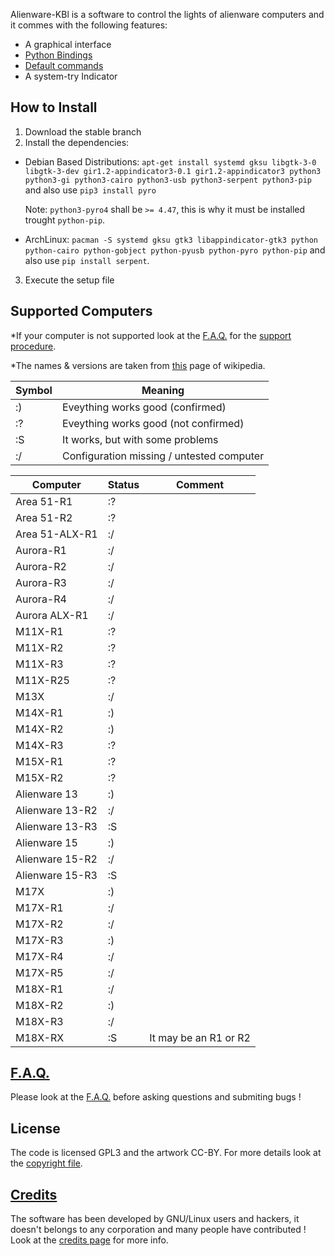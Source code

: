 
Alienware-KBl is a software to control the lights of alienware computers and it commes with the following features:

* A graphical interface
* [Python Bindings](https://github.com/rsm-gh/alienware-kbl/wiki/Python-Bindings)
* [Default commands](https://github.com/rsm-gh/alienware-kbl/wiki/Default-Commands)
* A system-try Indicator

	
## How to Install

1. Download the stable branch
2. Install the dependencies:
 * Debian Based Distributions: `apt-get install systemd gksu libgtk-3-0 libgtk-3-dev gir1.2-appindicator3-0.1 gir1.2-appindicator3 python3 python3-gi python3-cairo python3-usb python3-serpent python3-pip` and also use `pip3 install pyro`
 
    Note: `python3-pyro4` shall be `>= 4.47`, this is why it must be installed trought `python-pip`. 
 
 * ArchLinux: `pacman -S systemd gksu gtk3 libappindicator-gtk3 python python-cairo python-gobject python-pyusb python-pyro python-pip` and also use `pip install serpent`.
 
3. Execute the setup file

## Supported Computers

*If your computer is not supported look at the [F.A.Q.](https://github.com/rsm-gh/alienware-kbl/wiki/F.A.Q.#) for the [support procedure](https://github.com/rsm-gh/alienware-kbl/wiki/F.A.Q.#my-computer-is-not-supported-what-can-i-do).

*The names & versions are taken from [this](https://en.wikipedia.org/wiki/Alienware) page of wikipedia.

|Symbol | Meaning                                  |
|-------|------------------------------------------|
|:)     | Eveything works good (confirmed)         |
|:?     | Eveything works good (not confirmed)     |
|:S     | It works, but with some problems         |
|:/     | Configuration missing / untested computer|

|Computer       |Status  |Comment|
|---------------|--------|-------|
|Area 51-R1     |:?      ||
|Area 51-R2     |:?      ||
|Area 51-ALX-R1 |:/      ||
|Aurora-R1      |:/      ||
|Aurora-R2      |:/      ||
|Aurora-R3      |:/      ||
|Aurora-R4      |:/      ||
|Aurora ALX-R1  |:/      ||
|M11X-R1        |:?      ||
|M11X-R2        |:?      ||
|M11X-R3        |:?      ||
|M11X-R25       |:?      ||
|M13X           |:/      ||
|M14X-R1        |:)      ||
|M14X-R2        |:)      ||
|M14X-R3        |:?      ||
|M15X-R1        |:?      ||
|M15X-R2        |:?      ||
|Alienware 13   |:)      ||
|Alienware 13-R2|:/      ||
|Alienware 13-R3|:S      ||
|Alienware 15   |:)      ||
|Alienware 15-R2|:/      ||
|Alienware 15-R3|:S      ||
|M17X           |:)      ||
|M17X-R1        |:/      ||
|M17X-R2        |:/      ||
|M17X-R3        |:)      ||
|M17X-R4        |:/      ||
|M17X-R5        |:/      ||
|M18X-R1        |:/      ||
|M18X-R2        |:)      ||
|M18X-R3        |:/      ||
|M18X-RX        |:S      |It may be an R1 or R2|

## [F.A.Q.](https://github.com/rsm-gh/alienware-kbl/wiki/F.A.Q.)

Please look at the [F.A.Q.](https://github.com/rsm-gh/alienware-kbl/wiki/F.A.Q.) before asking questions and submiting bugs !

## License

The code is licensed GPL3 and the artwork CC-BY. For more details look at the [copyright file](./usr/share/doc/alienware-kbl/copyright). 

## [Credits](https://github.com/rsm-gh/alienware-kbl/wiki/Credits)

The software has been developed by GNU/Linux users and hackers, it doesn't belongs to any corporation and many people have contributed ! Look at the [credits page](https://github.com/rsm-gh/alienware-kbl/wiki/Credits) for more info. 

